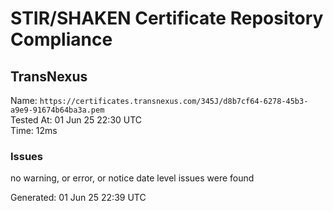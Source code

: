 # STIR/SHAKEN Certificate Repository Compliance

## TransNexus

Name: `https://certificates.transnexus.com/345J/d8b7cf64-6278-45b3-a9e9-91674b64ba3a.pem`\
Tested At: 01 Jun 25 22:30 UTC\
Time: 12ms

### Issues

no warning, or error, or notice date level issues were found

Generated: 01 Jun 25 22:39 UTC
